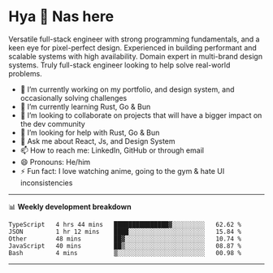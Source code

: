 # Hya 👋 Nas here

Versatile full-stack engineer with strong programming fundamentals, and a keen eye for pixel-perfect design. Experienced in building performant and scalable systems with high availability. Domain expert in multi-brand design systems. Truly full-stack engineer looking to help solve real-world problems.

- 🔭 I’m currently working on my portfolio, and design system, and occasionally solving challenges
- 🌱 I’m currently learning Rust, Go & Bun
- 👯 I’m looking to collaborate on projects that will have a bigger impact on the dev community
- 🤔 I’m looking for help with Rust, Go & Bun
- 💬 Ask me about React, Js, and Design System
- 📫 How to reach me: LinkedIn, GitHub or through email
- 😄 Pronouns: He/him
- ⚡ Fun fact: I love watching anime, going to the gym & hate UI inconsistencies

-------
📊 **Weekly development breakdown**
<!--START_SECTION:waka-->

```text
TypeScript   4 hrs 44 mins   ███████████████▓░░░░░░░░░   62.62 %
JSON         1 hr 12 mins    ████░░░░░░░░░░░░░░░░░░░░░   15.84 %
Other        48 mins         ██▓░░░░░░░░░░░░░░░░░░░░░░   10.74 %
JavaScript   40 mins         ██▒░░░░░░░░░░░░░░░░░░░░░░   08.87 %
Bash         4 mins          ▒░░░░░░░░░░░░░░░░░░░░░░░░   00.98 %
```

<!--END_SECTION:waka-->
-------
